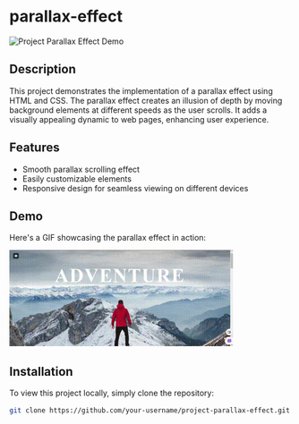 # parallax-effect

![Project Parallax Effect Demo]([demo.gif](https://github.com/TusharMinche/parallax-effect/blob/main/images/ezgif-4-c1c733c381.gif))

## Description
This project demonstrates the implementation of a parallax effect using HTML and CSS. The parallax effect creates an illusion of depth by moving background elements at different speeds as the user scrolls. It adds a visually appealing dynamic to web pages, enhancing user experience.

## Features
- Smooth parallax scrolling effect
- Easily customizable elements
- Responsive design for seamless viewing on different devices

## Demo
Here's a GIF showcasing the parallax effect in action:

![Project Parallax Effect Demo](https://github.com/TusharMinche/parallax-effect/blob/main/images/ezgif-4-c1c733c381.gif)

## Installation
To view this project locally, simply clone the repository:

```bash
git clone https://github.com/your-username/project-parallax-effect.git
